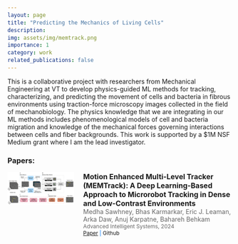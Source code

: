 ```yaml
---
layout: page
title: "Predicting the Mechanics of Living Cells"
description: 
img: assets/img/memtrack.png
importance: 1
category: work
related_publications: false
---
```

This is a collaborative project with researchers from Mechanical Engineering at VT to develop physics-guided ML methods for tracking, characterizing, and predicting the movement of cells and bacteria in fibrous environments using traction-force microscopy images collected in the field of mechanobiology. The physics knowledge that we are integrating in our ML methods includes phenomenological models of cell and bacteria migration and knowledge of the mechanical forces governing interactions between cells and fiber backgrounds. This work is supported by a $1M NSF Medium grant where I am the lead investigator.

### Papers:
<div style="display: flex; align-items: flex-start; margin-bottom: 20px;">
    <div style="flex: 0 0 auto; margin-right: 20px;">
        <img src="/assets/img/memtrack.png" alt="Thumbnail" style="max-width: 150px; height: auto;">
    </div>
    <div style="flex: 1 1 auto;">
        <h2 style="margin: 0; font-size: 16px;">Motion Enhanced Multi-Level Tracker (MEMTrack): A Deep Learning-Based Approach to Microrobot Tracking in Dense and Low-Contrast Environments</h2>
        <p style="margin: 0; font-size: 14px; color: #666;">Medha Sawhney, Bhas Karmarkar, Eric J. Leaman, Arka Daw, Anuj Karpatne, Bahareh Behkam</p>
        <p style="margin: 0; font-size: 12px; color: #666;">Advanced Intelligent Systems, 2024</p>
        <p style="margin: 0; font-size: 12px; color: #007bff;">
            <a href="https://onlinelibrary.wiley.com/doi/10.1002/aisy.202300590">Paper</a> |
            <a href="https://github.com/sawhney-medha/MEMTrack" style="text-decoration: none;">Github</a>
        </p>
    </div>
</div>

